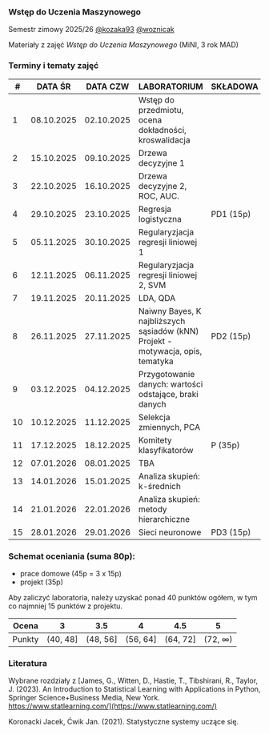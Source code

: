 ### Wstęp do Uczenia Maszynowego

Semestr zimowy 2025/26 [@kozaka93](https://github.com/kozaka93) [@woznicak](https://github.com/woznicak) 

Materiały z zajęć *Wstęp do Uczenia Maszynowego* (MiNI, 3 rok MAD)

### Terminy i tematy zajęć 
<table><thead>
  <tr>
    <th>#</th>
    <th>DATA ŚR</th>
    <th>DATA CZW</th>
    <th>LABORATORIUM</th>
    <th>SKŁADOWA</th>
  </tr></thead>
<tbody>
  <tr>
    <td>1</td>
    <td>08.10.2025</td>
    <td>02.10.2025</td>
    <td>Wstęp do przedmiotu, ocena dokładności, kroswalidacja</td>
    <td></td>
  </tr>
  <tr>
    <td>2</td>
    <td>15.10.2025</td>
    <td>09.10.2025</td>
    <td>Drzewa decyzyjne 1</td>
    <td></td>
  </tr>
  <tr>
    <td>3</td>
    <td>22.10.2025</td>
    <td>16.10.2025</td>
    <td>Drzewa decyzyjne 2, ROC, AUC.</td>
    <td></td>
  </tr>
  <tr>
    <td>4</td>
    <td>29.10.2025</td>
    <td>23.10.2025</td>
    <td>Regresja logistyczna</td>
    <td>PD1 (15p)</td>
  </tr>
  <tr>
    <td>5</td>
    <td>05.11.2025</td>
    <td>30.10.2025</td>
    <td>Regularyzjacja regresji liniowej 1</td>
    <td></td>
  </tr>
  <tr>
    <td>6</td>
    <td>12.11.2025</td>
    <td>06.11.2025</td>
    <td>Regularyzjacja regresji liniowej 2, SVM</td>
    <td></td>
  </tr>
  <tr>
    <td>7</td>
    <td>19.11.2025</td>
    <td>20.11.2025</td>
    <td>LDA, QDA</td>
    <td></td>
  </tr>
  <tr>
    <td>8</td>
    <td>26.11.2025</td>
    <td>27.11.2025</td>
    <td>Naiwny Bayes, K najbliższych sąsiadów (kNN) <br> Projekt - motywacja, opis, tematyka</td>
    <td>PD2 (15p)</td>
  </tr>
  <tr>
    <td>9</td>
    <td>03.12.2025</td>
    <td>04.12.2025</td>
    <td>Przygotowanie danych: wartości odstające, braki danych</td>
    <td></td>
  </tr>
  <tr>
    <td>10</td>
    <td>10.12.2025</td>
    <td>11.12.2025</td>
    <td>Selekcja zmiennych, PCA</td>
    <td></td>
  </tr>
  <tr>
    <td>11</td>
    <td>17.12.2025</td>
    <td>18.12.2025</td>
    <td>Komitety klasyfikatorów</td>
    <td>P (35p)</td>
  </tr>
  <tr>
    <td>12</td>
    <td>07.01.2026</td>
    <td>08.01.2025</td>
    <td>TBA</td>
    <td></td>
  </tr>
  <tr>
    <td>13</td>
    <td>14.01.2026</td>
    <td>15.01.2025</td>
    <td>Analiza skupień: k-średnich</td>
    <td></td>
  </tr>
  <tr>
    <td>14</td>
    <td>21.01.2026</td>
    <td>22.01.2026</td>
    <td>Analiza skupień: metody hierarchiczne</td>
    <td></td>
  </tr>
  <tr>
    <td>15</td>
    <td>28.01.2026</td>
    <td>29.01.2026</td>
    <td>Sieci neuronowe</td>
    <td>PD3 (15p)</td>
  </tr>
</tbody></table>

### Schemat oceniania (suma 80p):
- prace domowe (45p = 3 x 15p)
- projekt (35p)

Aby zaliczyć laboratoria, należy uzyskać ponad 40 punktów ogółem, w tym co najmniej 15 punktów z projektu.


| Ocena |  3 | 3.5 | 4 | 4.5 | 5 |
|:---:|:---:|:---:|:---:|:---:|:---:|
| Punkty   | (40, 48] | (48, 56] | (56, 64] | (64, 72] | (72, ∞) |


### Literatura

Wybrane rozdziały z [James, G., Witten, D., Hastie, T., Tibshirani, R., Taylor, J. (2023). An Introduction to Statistical Learning with Applications in Python, Springer Science+Business Media, New York. https://www.statlearning.com/](https://www.statlearning.com/)

Koronacki Jacek, Ćwik Jan. (2021). Statystyczne systemy uczące się.
